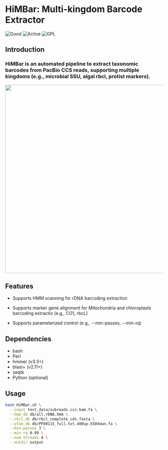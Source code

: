 # HiMBar:  Multi-kingdom Barcode Extractor 
![Good](https://img.shields.io/badge/latest%20version-v1.1.0-red) ![Active](https://www.repostatus.org/badges/latest/active.svg) ![GPL](https://img.shields.io/badge/license-GPLv3.0-blue)

## Introduction
### HiMBar is an automated pipeline to extract taxonomic barcodes from PacBio CCS reads, supporting multiple  kingdoms (e.g., microbial SSU, algal rbcl, protist markers).


<p align="center">
  <img src="https://github.com/user-attachments/assets/c2fcb444-8f93-4072-9cd1-c7ded08bc650" width="600">
</p>



## Features 
- Supports HMM scanning for rDNA barcoding extraction

- Supports marker gene alignment for Mitochondria and chloroplasts barcoding extractio (e.g., CO1, rbcL)

- Supports parameterized control (e.g., --min-passes, --min-rq)

## Dependencies 
- bash
- Perl
- hmmer (v3.3+)
- blast+ (v2.11+)
- seqtk
- Python (optional)

## Usage

```bash
bash HiMBar.sh \
  --input test_data/subreads.ccs.bam.fa \
  --hmm_db db/all.rDNA.hmm \
  --rbcl_db db/rbcl_complete_cds.fasta \
  --pfam_db db/PF00115_full.txt.400up.550down.fa \
  --min-passes 3 \
  --min-rq 0.99 \
  --num-threads 4 \
  --outdir output
